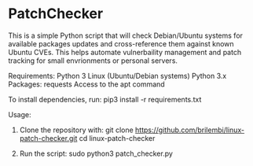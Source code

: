 # PatchChecker
This is a simple Python script that will check Debian/Ubuntu systems for available packages updates and cross-reference them against known Ubuntu CVEs.
This helps automate vulnerbaility management and patch tracking for small envrionments or personal servers. 

Requirements:
Python 3
Linux (Ubuntu/Debian systems)
Python 3.x
Packages:
  requests
  Access to the apt command

To install dependencies, run: 
pip3 install -r requirements.txt

Usage:
1. Clone the repository with:
   git clone https://github.com/brilembi/linux-patch-checker.git
   cd linux-patch-checker

2. Run the script: 
  sudo python3 patch_checker.py
  
   
